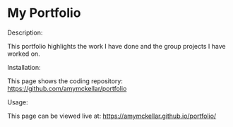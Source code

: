 # My Portfolio

Description:

This portfolio highlights the work I have done and the group projects I have worked on.

Installation:

This page shows the coding repository: https://github.com/amymckellar/portfolio

Usage:

This page can be viewed live at: https://amymckellar.github.io/portfolio/
